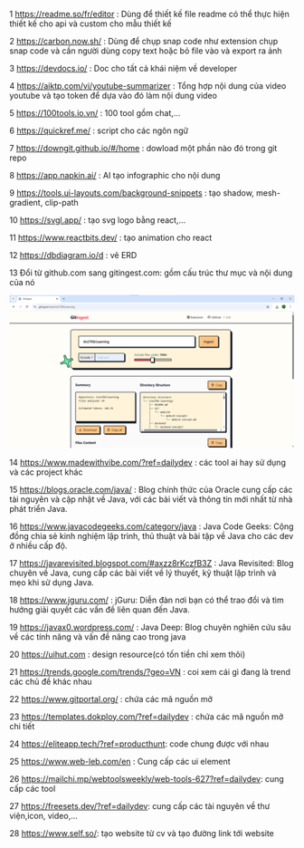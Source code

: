 1 https://readme.so/fr/editor : Dùng để thiết kế file readme có thể thực hiện thiết kế cho api và custom cho mẫu thiết kế

2 https://carbon.now.sh/ : Dùng để chụp snap code như extension chụp snap code và cần người dùng copy text hoặc bỏ file vào và export ra ảnh

3 https://devdocs.io/ : Doc cho tất cả khái niệm về developer

4 https://aiktp.com/vi/youtube-summarizer : Tổng hợp nội dung của video youtube và tạo token để dựa vào đó làm nội dung video 

5 https://100tools.io.vn/ : 100 tool gồm chat,...

6 https://quickref.me/ : script cho các ngôn ngữ

7 https://downgit.github.io/#/home : dowload một phần nào đó trong git repo

8 https://app.napkin.ai/ : AI tạo infographic cho nội dung

9 https://tools.ui-layouts.com/background-snippets : tạo shadow, mesh-gradient, clip-path

10 https://svgl.app/ : tạo svg logo bằng react,...

11 https://www.reactbits.dev/ : tạo animation cho react

12 https://dbdiagram.io/d : vẽ ERD 

13 Đổi từ github.com sang gitingest.com: gồm cấu trúc thư mục và nội dung của nó

![alt text](image.png)

14 https://www.madewithvibe.com/?ref=dailydev : các tool ai hay sử dụng và các project khác

15 https://blogs.oracle.com/java/ : Blog chính thức của Oracle cung cấp các tài nguyên và cập nhật về Java, với các bài viết và thông tin mới nhất từ nhà phát triển Java.

16 https://www.javacodegeeks.com/category/java : Java Code Geeks: Cộng đồng chia sẻ kinh nghiệm lập trình, thủ thuật và bài tập về Java cho các dev ở nhiều cấp độ.

17 https://javarevisited.blogspot.com/#axzz8rKczfB3Z : Java Revisited: Blog chuyên về Java, cung cấp các bài viết về lý thuyết, kỹ thuật lập
trình và mẹo khi sử dụng Java.

18 https://www.jguru.com/ : jGuru: Diễn đàn nơi bạn có thể trao đổi và tìm hướng giải quyết các vấn đề liên quan đến Java.

19 https://javax0.wordpress.com/ : Java Deep: Blog chuyên nghiên cứu sâu về các tính năng và vấn đề nâng cao trong java

20 https://uihut.com : design resource(có tốn tiền chỉ xem thôi)

21 https://trends.google.com/trends/?geo=VN : coi xem cái gì đang là trend các chủ đề khác nhau

22 https://www.gitportal.org/ : chứa các mã nguồn mở

23 https://templates.dokploy.com/?ref=dailydev : chứa các mã nguồn mở chi tiết

24 https://eliteapp.tech/?ref=producthunt: code chung được với nhau

25 https://www.web-leb.com/en : Cung cấp các ui element

26 https://mailchi.mp/webtoolsweekly/web-tools-627?ref=dailydev: cung cấp các tool

27 https://freesets.dev/?ref=dailydev: cung cấp các tài nguyên về thư viện,icon, video,...

28 https://www.self.so/: tạo website từ cv và tạo đường link tới website
